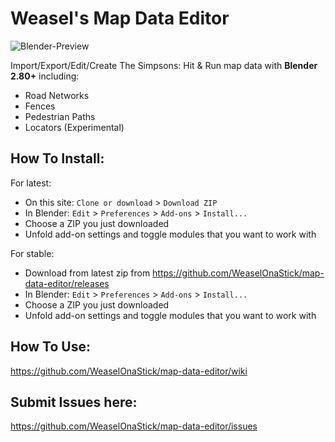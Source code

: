 # Weasel's Map Data Editor
![Blender-Preview](https://i.imgur.com/u1UBHmD.jpg)

Import/Export/Edit/Create The Simpsons: Hit & Run map data with __Blender 2.80+__ including:
* Road Networks 
* Fences
* Pedestrian Paths
* Locators (Experimental)


## How To Install:
For latest:
 * On this site: `Clone or download` > `Download ZIP`
 * In Blender: `Edit` > `Preferences` > `Add-ons` > `Install...`
 * Choose a ZIP you just downloaded
 * Unfold add-on settings and toggle modules that you want to work with

For stable:
 * Download from latest zip from https://github.com/WeaselOnaStick/map-data-editor/releases
 * In Blender: `Edit` > `Preferences` > `Add-ons` > `Install...`
 * Choose a ZIP you just downloaded
 * Unfold add-on settings and toggle modules that you want to work with

## How To Use:
https://github.com/WeaselOnaStick/map-data-editor/wiki

## Submit Issues here:
https://github.com/WeaselOnaStick/map-data-editor/issues
